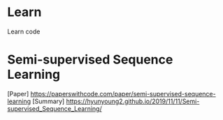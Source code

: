 # Learn
Learn code

# Semi-supervised Sequence Learning
[Paper] https://paperswithcode.com/paper/semi-supervised-sequence-learning
[Summary] https://hyunyoung2.github.io/2019/11/11/Semi-supervised_Sequence_Learning/

